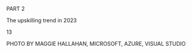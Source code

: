 PART 2

The upskilling
trend in 2023

13

PHOTO BY MAGGIE HALLAHAN, MICROSOFT, AZURE, VISUAL STUDIO
